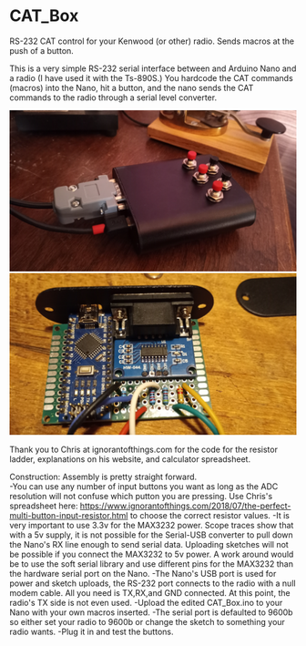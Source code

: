 # CAT_Box
RS-232 CAT control for your Kenwood (or other) radio.  Sends macros at the push of a button.

This is a very simple RS-232 serial interface between and Arduino Nano and a radio (I have used it with the Ts-890S.)  You hardcode the CAT commands (macros) into the Nano, hit a button, and the nano sends the CAT commands to the radio through a serial level converter.  

![alt text](https://github.com/joshuajayg/CAT_Box/blob/main/Images/20240101_161745.jpg?raw=true)
![alt text](https://github.com/joshuajayg/CAT_Box/blob/main/Images/20240102_204656.jpg?raw=true)

Thank you to Chris at ignorantofthings.com for the code for the resistor ladder, explanations on his website, and calculator spreadsheet.

Construction:
  Assembly is pretty straight forward.  
  -You can use any number of input buttons you want as long as the ADC resolution will not confuse which putton you are pressing.  Use Chris's spreadsheet here: https://www.ignorantofthings.com/2018/07/the-perfect-multi-button-input-resistor.html to choose the correct resistor values.
  -It is very important to use 3.3v for the MAX3232 power.  Scope traces show that with a 5v supply, it is not possible for the Serial-USB converter to pull down the Nano's RX line enough to send serial data.  Uploading sketches will not be possible if you connect the MAX3232 to 5v power.  A work around would be to use the soft serial library and use different pins for the MAX3232 than the hardware serial port on the Nano.
  -The Nano's USB port is used for power and sketch uploads, the RS-232 port connects to the radio with a null modem cable.  All you need is TX,RX,and GND connected.  At this point, the radio's TX side is not even used.
  -Upload the edited CAT_Box.ino to your Nano with your own macros inserted.
  -The serial port is defaulted to 9600b so either set your radio to 9600b or change the sketch to something your radio wants.
  -Plug it in and test the buttons.
